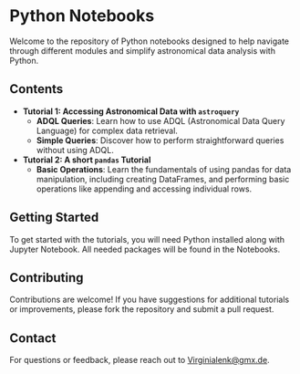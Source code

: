 # Python Notebooks

Welcome to the repository of Python notebooks designed to help navigate through different modules and simplify astronomical data analysis with Python.

## Contents

- **Tutorial 1: Accessing Astronomical Data with `astroquery`**
  - **ADQL Queries**: Learn how to use ADQL (Astronomical Data Query Language) for complex data retrieval.
  - **Simple Queries**: Discover how to perform straightforward queries without using ADQL.
- **Tutorial 2: A short `pandas` Tutorial**
  - **Basic Operations**: Learn the fundamentals of using pandas for data manipulation, including creating DataFrames, and performing basic operations like appending and accessing individual rows.
    
## Getting Started

To get started with the tutorials, you will need Python installed along with Jupyter Notebook. All needed packages will be found in the Notebooks.
   
## Contributing

Contributions are welcome! If you have suggestions for additional tutorials or improvements, please fork the repository and submit a pull request.

## Contact

For questions or feedback, please reach out to Virginialenk@gmx.de.
